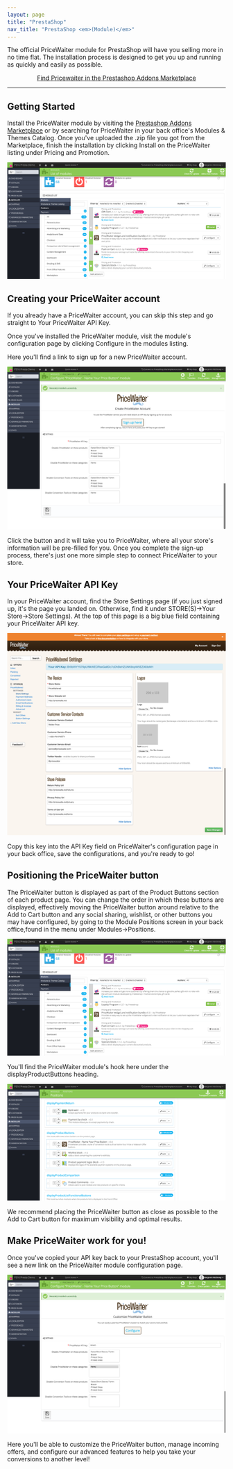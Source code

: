 ```yaml
---
layout: page
title: "PrestaShop"
nav_title: "PrestaShop <em>(Module)</em>"
---
```


The official PriceWaiter module for PrestaShop will have you selling more in no time flat. The installation process is designed to get you up and running as quickly and easily as possible.

<center>
    <a class="btn btn-primary btn-outline btn-lg" href="http://addons.prestashop.com/en/pricing-promotion-prestashop-modules/19590-pricewaiter.html" target="_blank">Find Pricewaiter in the Prestashop Addons Marketplace</a>
</center>

* * *

## Getting Started

Install the PriceWaiter module by visiting the [Prestashop Addons Marketplace](http://addons.prestashop.com/en/pricing-promotion-prestashop-modules/19590-pricewaiter.html) or by searching for PriceWaiter in your back office's Modules & Themes Catalog. Once you've uploaded the .zip file you got from the Marketplace, finish the installation by clicking Install on the PriceWaiter listing under Pricing and Promotion.

<img src="/images/prestashop/presta-modules-menu.png" />

## Creating your PriceWaiter account

If you already have a PriceWaiter account, you can skip this step and go straight to Your PriceWaiter API Key.

Once you've installed the PriceWaiter module, visit the module's configuration page by clicking Configure in the modules listing.

Here you'll find a link to sign up for a new PriceWaiter account.

<img src="/images/prestashop/presta-pw-signup-button.png" />

Click the button and it will take you to PriceWaiter, where all your store's information will be pre-filled for you. Once you complete the sign-up process, there's just one more simple step to connect PriceWaiter to your store.

## Your PriceWaiter API Key

In your PriceWaiter account, find the Store Settings page (if you just signed up, it's the page you landed on. Otherwise, find it under STORE(S)->Your Store->Store Settings). At the top of this page is a big blue field containing your PriceWaiter API key.

<img src="/images/prestashop/pw-settings-page.png" />

Copy this key into the API Key field on PriceWaiter's configuration page in your back office, save the configurations, and you're ready to go!

## Positioning the PriceWaiter button

The PriceWaiter button is displayed as part of the Product Buttons section of each product page. You can change the order in which these buttons are displayed, effectively moving the PriceWaiter button around relative to the Add to Cart button and any social sharing, wishlist, or other buttons you may have configured, by going to the Module Positions screen in your back office,found in the menu under Modules->Positions.

<img src="/images/prestashop/presta-modules-menu.png" />

You'll find the PriceWaiter module's hook here under the displayProductButtons heading.

<img src="/images/prestashop/presta-hook-listing.png" />

We recommend placing the PriceWaiter button as close as possible to the Add to Cart button for maximum visibility and optimal results.

## Make PriceWaiter work for you!

Once you've copied your API key back to your PrestaShop account, you'll see a new link on the PriceWaiter module configuration page.

<img src="/images/prestashop/presta-pw-config-button.png" />

Here you'll be able to customize the PriceWaiter button, manage incoming offers, and configure our advanced features to help you take your conversions to another level!
